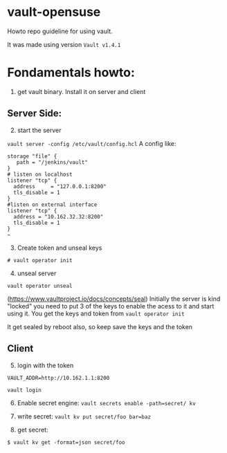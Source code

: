 # vault-opensuse

Howto repo guideline for using vault.

It was made using version `Vault v1.4.1`


# Fondamentals howto:

1) get vault binary. Install it on server and client

## Server Side:

2) start the server

``` vault server -config /etc/vault/config.hcl ```
A config like:
```
storage "file" {
   path = "/jenkins/vault"
}
# listen on localhost
listener "tcp" {
  address     = "127.0.0.1:8200"
  tls_disable = 1
}
#listen on external interface
listener "tcp" {
  address = "10.162.32.32:8200"
  tls_disable = 1
}
~                                           
``` 
3) Create token and unseal keys
```
# vault operator init

````

4) unseal server 
```
vault operator unseal 
```

(https://www.vaultproject.io/docs/concepts/seal)
Initially the server is kind "locked"
you need to put 3 of the keys to enable the acess to it and start using it. 
You get the keys and token from `vault operator init`

It get sealed by reboot also, so keep save the keys and the token

## Client

5) login with the token


```
VAULT_ADDR=http://10.162.1.1:8200

vault login
````

6) Enable secret engine:
```vault secrets enable -path=secret/ kv```

7) write secret:
```vault kv put secret/foo bar=baz```

8) get secret:
```
$ vault kv get -format=json secret/foo
```



